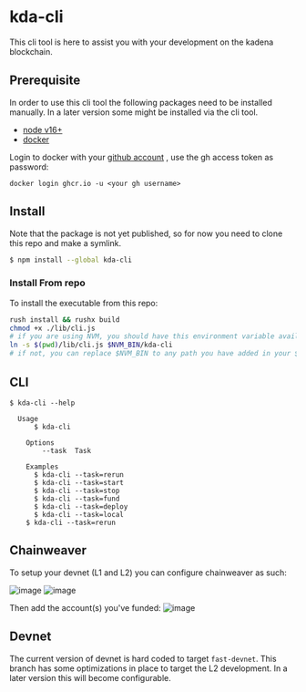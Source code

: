 # kda-cli

This cli tool is here to assist you with your development on the kadena blockchain.

## Prerequisite

In order to use this cli tool the following packages need to be installed manually.
In a later version some might be installed via the cli tool.

- [node v16+](https://nodejs.org/en)
- [docker](https://docs.docker.com/get-docker/)

Login to docker with your
[github account](https://docs.github.com/en/packages/working-with-a-github-packages-registry/working-with-the-container-registry)
, use the gh access token as password:

```
docker login ghcr.io -u <your gh username>
```

## Install

Note that the package is not yet published, so for now you need to clone this
repo and make a symlink.

```bash
$ npm install --global kda-cli
```

### Install From repo

To install the executable from this repo:

```bash
rush install && rushx build
chmod +x ./lib/cli.js
# if you are using NVM, you should have this environment variable available
ln -s $(pwd)/lib/cli.js $NVM_BIN/kda-cli
# if not, you can replace $NVM_BIN to any path you have added in your $PATH
```

## CLI

```
$ kda-cli --help

  Usage
	  $ kda-cli

	Options
		--task  Task

	Examples
	  $ kda-cli --task=rerun
	  $ kda-cli --task=start
	  $ kda-cli --task=stop
	  $ kda-cli --task=fund
	  $ kda-cli --task=deploy
	  $ kda-cli --task=local
    $ kda-cli --task=rerun
```

## Chainweaver

To setup your devnet (L1 and L2) you can configure chainweaver as such:

![image](https://github.com/kadena-community/kadena.js/assets/1508400/41896656-e660-4814-b3bb-c4d68278a61d)
![image](https://github.com/kadena-community/kadena.js/assets/1508400/91dc0b3b-388c-4e59-9401-4f80ce2bdaf9)

Then add the account(s) you've funded:
![image](https://github.com/kadena-community/kadena.js/assets/1508400/b15c7d1b-0c4e-474e-bf75-10a569b003ae)

## Devnet

The current version of devnet is hard coded to target `fast-devnet`. This branch
has some optimizations in place to target the L2 development. In a later version
this will become configurable.

